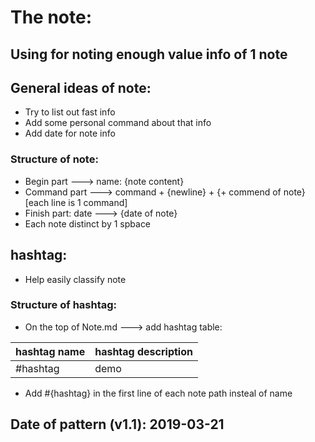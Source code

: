 # The note:
## Using for noting enough value info of 1 note
## General ideas of note:
- Try to list out fast info
- Add some personal command about that info
- Add date for note info
### Structure of note:
- Begin part ---> name: {note content}
- Command part ---> command + {newline} + {+ commend of note} [each line is 1 command]
- Finish part: date ---> {date of note}
- Each note distinct by 1 spbace
## hashtag:
- Help easily classify note
### Structure of hashtag:
- On the top of Note.md ---> add hashtag table:

| hashtag name |  hashtag description |
|--------------|----------------------|
| #hashtag     |         demo         |

- Add #{hashtag} in the first line of each note path insteal of name
## Date of pattern (v1.1): 2019-03-21
